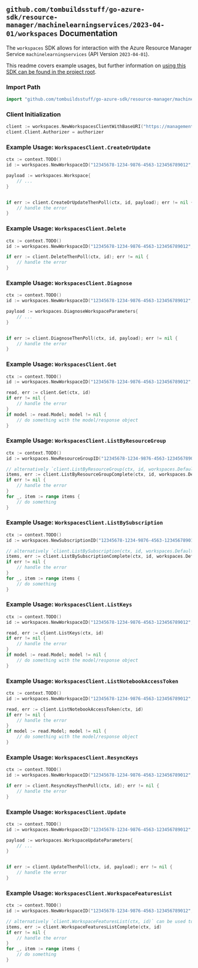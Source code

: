 
## `github.com/tombuildsstuff/go-azure-sdk/resource-manager/machinelearningservices/2023-04-01/workspaces` Documentation

The `workspaces` SDK allows for interaction with the Azure Resource Manager Service `machinelearningservices` (API Version `2023-04-01`).

This readme covers example usages, but further information on [using this SDK can be found in the project root](https://github.com/tombuildsstuff/go-azure-sdk/tree/main/docs).

### Import Path

```go
import "github.com/tombuildsstuff/go-azure-sdk/resource-manager/machinelearningservices/2023-04-01/workspaces"
```


### Client Initialization

```go
client := workspaces.NewWorkspacesClientWithBaseURI("https://management.azure.com")
client.Client.Authorizer = authorizer
```


### Example Usage: `WorkspacesClient.CreateOrUpdate`

```go
ctx := context.TODO()
id := workspaces.NewWorkspaceID("12345678-1234-9876-4563-123456789012", "example-resource-group", "workspaceValue")

payload := workspaces.Workspace{
	// ...
}


if err := client.CreateOrUpdateThenPoll(ctx, id, payload); err != nil {
	// handle the error
}
```


### Example Usage: `WorkspacesClient.Delete`

```go
ctx := context.TODO()
id := workspaces.NewWorkspaceID("12345678-1234-9876-4563-123456789012", "example-resource-group", "workspaceValue")

if err := client.DeleteThenPoll(ctx, id); err != nil {
	// handle the error
}
```


### Example Usage: `WorkspacesClient.Diagnose`

```go
ctx := context.TODO()
id := workspaces.NewWorkspaceID("12345678-1234-9876-4563-123456789012", "example-resource-group", "workspaceValue")

payload := workspaces.DiagnoseWorkspaceParameters{
	// ...
}


if err := client.DiagnoseThenPoll(ctx, id, payload); err != nil {
	// handle the error
}
```


### Example Usage: `WorkspacesClient.Get`

```go
ctx := context.TODO()
id := workspaces.NewWorkspaceID("12345678-1234-9876-4563-123456789012", "example-resource-group", "workspaceValue")

read, err := client.Get(ctx, id)
if err != nil {
	// handle the error
}
if model := read.Model; model != nil {
	// do something with the model/response object
}
```


### Example Usage: `WorkspacesClient.ListByResourceGroup`

```go
ctx := context.TODO()
id := workspaces.NewResourceGroupID("12345678-1234-9876-4563-123456789012", "example-resource-group")

// alternatively `client.ListByResourceGroup(ctx, id, workspaces.DefaultListByResourceGroupOperationOptions())` can be used to do batched pagination
items, err := client.ListByResourceGroupComplete(ctx, id, workspaces.DefaultListByResourceGroupOperationOptions())
if err != nil {
	// handle the error
}
for _, item := range items {
	// do something
}
```


### Example Usage: `WorkspacesClient.ListBySubscription`

```go
ctx := context.TODO()
id := workspaces.NewSubscriptionID("12345678-1234-9876-4563-123456789012")

// alternatively `client.ListBySubscription(ctx, id, workspaces.DefaultListBySubscriptionOperationOptions())` can be used to do batched pagination
items, err := client.ListBySubscriptionComplete(ctx, id, workspaces.DefaultListBySubscriptionOperationOptions())
if err != nil {
	// handle the error
}
for _, item := range items {
	// do something
}
```


### Example Usage: `WorkspacesClient.ListKeys`

```go
ctx := context.TODO()
id := workspaces.NewWorkspaceID("12345678-1234-9876-4563-123456789012", "example-resource-group", "workspaceValue")

read, err := client.ListKeys(ctx, id)
if err != nil {
	// handle the error
}
if model := read.Model; model != nil {
	// do something with the model/response object
}
```


### Example Usage: `WorkspacesClient.ListNotebookAccessToken`

```go
ctx := context.TODO()
id := workspaces.NewWorkspaceID("12345678-1234-9876-4563-123456789012", "example-resource-group", "workspaceValue")

read, err := client.ListNotebookAccessToken(ctx, id)
if err != nil {
	// handle the error
}
if model := read.Model; model != nil {
	// do something with the model/response object
}
```


### Example Usage: `WorkspacesClient.ResyncKeys`

```go
ctx := context.TODO()
id := workspaces.NewWorkspaceID("12345678-1234-9876-4563-123456789012", "example-resource-group", "workspaceValue")

if err := client.ResyncKeysThenPoll(ctx, id); err != nil {
	// handle the error
}
```


### Example Usage: `WorkspacesClient.Update`

```go
ctx := context.TODO()
id := workspaces.NewWorkspaceID("12345678-1234-9876-4563-123456789012", "example-resource-group", "workspaceValue")

payload := workspaces.WorkspaceUpdateParameters{
	// ...
}


if err := client.UpdateThenPoll(ctx, id, payload); err != nil {
	// handle the error
}
```


### Example Usage: `WorkspacesClient.WorkspaceFeaturesList`

```go
ctx := context.TODO()
id := workspaces.NewWorkspaceID("12345678-1234-9876-4563-123456789012", "example-resource-group", "workspaceValue")

// alternatively `client.WorkspaceFeaturesList(ctx, id)` can be used to do batched pagination
items, err := client.WorkspaceFeaturesListComplete(ctx, id)
if err != nil {
	// handle the error
}
for _, item := range items {
	// do something
}
```
